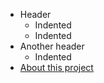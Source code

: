  - Header
    - Indented
    - Indented
  - Another header
    - Indented
- [About this project](about_project.md)

